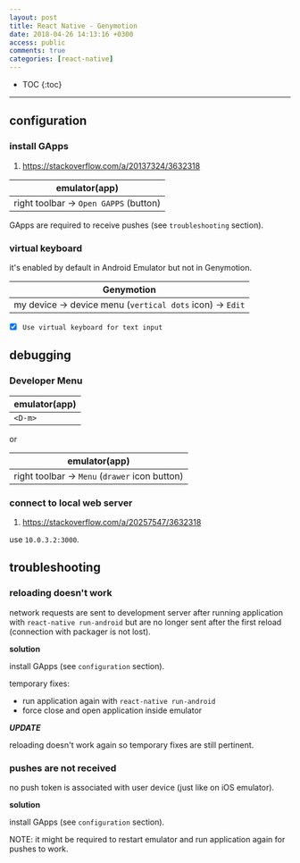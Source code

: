 ```yaml
---
layout: post
title: React Native - Genymotion
date: 2018-04-26 14:13:16 +0300
access: public
comments: true
categories: [react-native]
---
```


<!-- @format -->

<!-- more -->

<!-- prettier-ignore -->
* TOC
{:toc}
<hr>

## configuration

### install GApps

1. <https://stackoverflow.com/a/20137324/3632318>

| emulator(app)                         |
| ------------------------------------- |
| right toolbar → `Open GAPPS` (button) |

GApps are required to receive pushes (see `troubleshooting` section).

### virtual keyboard

it's enabled by default in Android Emulator but not in Genymotion.

| Genymotion                                              |
| ------------------------------------------------------- |
| my device → device menu (`vertical dots` icon) → `Edit` |

- [x] `Use virtual keyboard for text input`

## debugging

### Developer Menu

| emulator(app) |
| ------------- |
| `<D-m>`       |

or

| emulator(app)                                 |
| --------------------------------------------- |
| right toolbar → `Menu` (`drawer` icon button) |

### connect to local web server

1. <https://stackoverflow.com/a/20257547/3632318>

use `10.0.3.2:3000`.

## troubleshooting

### reloading doesn't work

network requests are sent to development server after running application with
`react-native run-android` but are no longer sent after the first reload
(connection with packager is not lost).

**solution**

install GApps (see `configuration` section).

temporary fixes:

- run application again with `react-native run-android`
- force close and open application inside emulator

**_UPDATE_**

reloading doesn't work again so temporary fixes are still pertinent.

### pushes are not received

no push token is associated with user device (just like on iOS emulator).

**solution**

install GApps (see `configuration` section).

NOTE: it might be required to restart emulator and run application again for
pushes to work.
